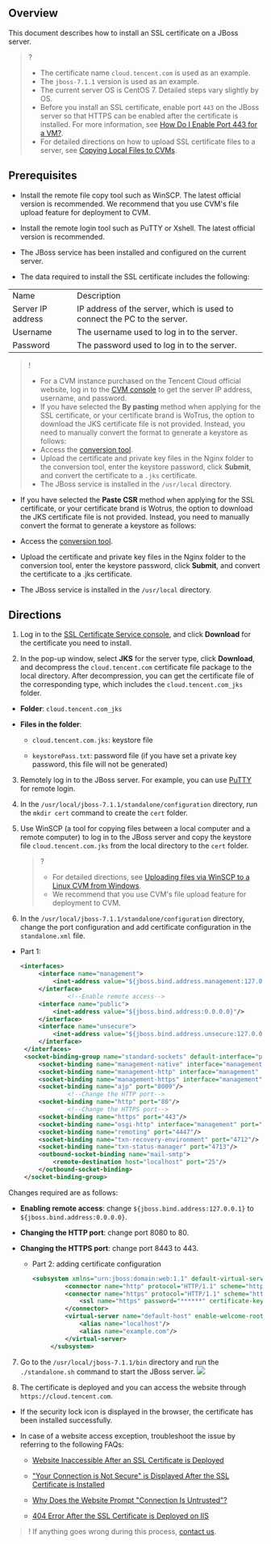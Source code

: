 ## Overview

This document describes how to install an SSL certificate on a JBoss server.

>?
> 
> - The certificate name `cloud.tencent.com` is used as an example.
> - The `jboss-7.1.1` version is used as an example.
> - The current server OS is CentOS 7. Detailed steps vary slightly by OS.
> - Before you install an SSL certificate, enable port `443` on the JBoss server so that HTTPS can be enabled after the certificate is installed. For more information, see [How Do I Enable Port 443 for a VM?](https://intl.cloud.tencent.com/document/product/1007/36738).
> - For detailed directions on how to upload SSL certificate files to a server, see [Copying Local Files to CVMs](https://intl.cloud.tencent.com/document/product/213/34821).


## Prerequisites
- Install the remote file copy tool such as WinSCP. The latest official version is recommended.
We recommend that you use CVM's file upload feature for deployment to CVM.

- Install the remote login tool such as PuTTY or Xshell. The latest official version is recommended.

- The JBoss service has been installed and configured on the current server.

- The data required to install the SSL certificate includes the following:

<table>
<tr>
<td rowspan="1" colSpan="1" >Name</td>
<td rowspan="1" colSpan="1" >Description</td>
</tr>
<tr>
<td rowspan="1" colSpan="1" >Server IP address</td>
<td rowspan="1" colSpan="1" >IP address of the server, which is used to connect the PC to the server.</td>
</tr>
<tr>
<td rowspan="1" colSpan="1" >Username</td>
<td rowspan="1" colSpan="1" >The username used to log in to the server.</td>
</tr>
<tr>
<td rowspan="1" colSpan="1" >Password</td>
<td rowspan="1" colSpan="1" >The password used to log in to the server.</td>
</tr>
</table>


>!
> 
>   - For a CVM instance purchased on the Tencent Cloud official website, log in to the [CVM console](https://console.cloud.tencent.com/cvm) to get the server IP address, username, and password.
>   - If you have selected the **By pasting** method when applying for the SSL certificate, or your certificate brand is WoTrus, the option to download the JKS certificate file is not provided. Instead, you need to manually convert the format to generate a keystore as follows: 
>   - Access the [conversion tool](https://myssl.com/cert_convert.html).
>   - Upload the certificate and private key files in the Nginx folder to the conversion tool, enter the keystore password, click **Submit**, and convert the certificate to a `.jks` certificate.
>   - The JBoss service is installed in the `/usr/local` directory.

- If you have selected the **Paste CSR** method when applying for the SSL certificate, or your certificate brand is Wotrus, the option to download the JKS certificate file is not provided. Instead, you need to manually convert the format to generate a keystore as follows: 

- Access the [conversion tool](https://myssl.com/cert_convert.html).

- Upload the certificate and private key files in the Nginx folder to the conversion tool, enter the keystore password, click **Submit**, and convert the certificate to a .jks certificate.

- The JBoss service is installed in the `/usr/local` directory.


## Directions
1. Log in to the [SSL Certificate Service console](https://console.cloud.tencent.com/ssl), and click **Download** for the certificate you need to install.

2. In the pop-up window, select **JKS** for the server type, click **Download**, and decompress the `cloud.tencent.com` certificate file package to the local directory.
After decompression, you can get the certificate file of the corresponding type, which includes the `cloud.tencent.com_jks` folder.

  - **Folder**: `cloud.tencent.com_jks`

  - **Files in the folder**:

    - `cloud.tencent.com.jks`: keystore file

    - `keystorePass.txt`: password file (if you have set a private key password, this file will not be generated)

3. Remotely log in to the JBoss server. For example, you can use [PuTTY](https://intl.cloud.tencent.com/document/product/213/32502) for remote login.

4. In the `/usr/local/jboss-7.1.1/standalone/configuration` directory, run the `mkdir cert` command to create the `cert` folder.

5. Use WinSCP (a tool for copying files between a local computer and a remote computer) to log in to the JBoss server and copy the keystore file `cloud.tencent.com.jks` from the local directory to the `cert` folder.
   

   >?
   > 
   >   - For detailed directions, see [Uploading files via WinSCP to a Linux CVM from Windows](https://intl.cloud.tencent.com/document/product/213/2131).
   >   - We recommend that you use CVM's file upload feature for deployment to CVM.

6. In the `/usr/local/jboss-7.1.1/standalone/configuration` directory, change the port configuration and add certificate configuration in the `standalone.xml` file.

  - Part 1:

      ``` xml
      <interfaces>
           <interface name="management">
               <inet-address value="${jboss.bind.address.management:127.0.0.1}"/>
           </interface>
                   <!--Enable remote access-->
           <interface name="public">
               <inet-address value="${jboss.bind.address:0.0.0.0}"/>
           </interface>
           <interface name="unsecure">
               <inet-address value="${jboss.bind.address.unsecure:127.0.0.1}"/>
           </interface>
       </interfaces>
       <socket-binding-group name="standard-sockets" default-interface="public" port-offset="${jboss.socket.binding.port-offset:0}">
           <socket-binding name="management-native" interface="management" port="${jboss.management.native.port:9999}"/>
           <socket-binding name="management-http" interface="management" port="${jboss.management.http.port:9990}"/>
           <socket-binding name="management-https" interface="management" port="${jboss.management.https.port:9443}"/>
           <socket-binding name="ajp" port="8009"/>
                   <!--Change the HTTP port-->
           <socket-binding name="http" port="80"/>
                   <!--Change the HTTPS port-->
           <socket-binding name="https" port="443"/>
           <socket-binding name="osgi-http" interface="management" port="8090"/>
           <socket-binding name="remoting" port="4447"/>
           <socket-binding name="txn-recovery-environment" port="4712"/>
           <socket-binding name="txn-status-manager" port="4713"/>
           <outbound-socket-binding name="mail-smtp">
               <remote-destination host="localhost" port="25"/>
           </outbound-socket-binding>
       </socket-binding-group>
      ```




Changes required are as follows:

- **Enabling remote access**: change `${jboss.bind.address:127.0.0.1}` to `${jboss.bind.address:0.0.0.0}`.
- **Changing the HTTP port**: change port 8080 to 80.

- **Changing the HTTPS port**: change port 8443 to 443.




  - Part 2: adding certificate configuration

      ``` xml
      <subsystem xmlns="urn:jboss:domain:web:1.1" default-virtual-server="default-host" native="false">
               <connector name="http" protocol="HTTP/1.1" scheme="http" socket-binding="http"/>
               <connector name="https" protocol="HTTP/1.1" scheme="https" socket-binding="https" secure="true">
                   <ssl name="https" password="******" certificate-key-file="../standalone/configuration/cert/cloud.tencent.com.jks" cipher-suite="TLS_RSA_WITH_AES_256_CBC_SHA,TLS_DHE_RSA_WITH_AES_256_CBC_SHA,TLS_DHE_DSS_WITH_AES_128_CBC_SHA,SSL_RSA_WITH_3DES_EDE_CBC_SHA,SSL_DHE_RSA_WITH_3DES_EDE_CBC_SHA,SSL_DHE_DSS_WITH_3DES_EDE_CBC_SHA" protocol="TLSv1,TLSv1.1,TLSv1.2"/>
               </connector>
               <virtual-server name="default-host" enable-welcome-root="true">
                   <alias name="localhost"/>
                   <alias name="example.com"/>
               </virtual-server>
           </subsystem>
      ```
      
      
      
7. Go to the `/usr/local/jboss-7.1.1/bin` directory and run the `./standalone.sh` command to start the JBoss server.
![](https://staticintl.cloudcachetci.com/yehe/backend-news/UuQv190_00000000.png)

8. The certificate is deployed and you can access the website through `https://cloud.tencent.com`.

- If the security lock icon is displayed in the browser, the certificate has been installed successfully.


- In case of a website access exception, troubleshoot the issue by referring to the following FAQs:

    - [Website Inaccessible After an SSL Certificate is Deployed](https://intl.cloud.tencent.com/document/product/1007/39821)

    - ["Your Connection is Not Secure" is Displayed After the SSL Certificate is Installed](https://intl.cloud.tencent.com/document/product/1007/40674)

    - [Why Does the Website Prompt "Connection Is Untrusted"?](https://intl.cloud.tencent.com/document/product/1007/30184)


    - [404 Error After the SSL Certificate is Deployed on IIS](https://intl.cloud.tencent.com/document/product/1007/39820)




>!
> If anything goes wrong during this process, [contact us](https://intl.cloud.tencent.com/document/product/1007/30951).

